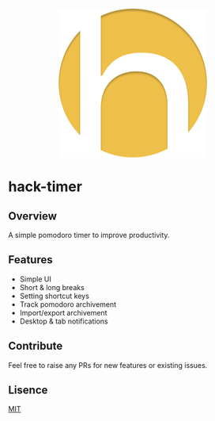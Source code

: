 <p align="center">
  <img src="logo.png" />
</p>

# hack-timer

## Overview

A simple pomodoro timer to improve productivity.

## Features

- Simple UI
- Short & long breaks
- Setting shortcut keys
- Track pomodoro archivement
- Import/export archivement
- Desktop & tab notifications

## Contribute

Feel free to raise any PRs for new features or existing issues.

## Lisence

[MIT](LICENSE)
